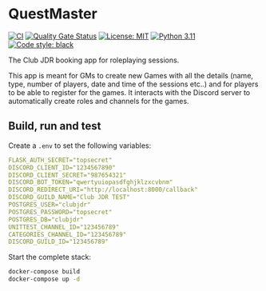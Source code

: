 # QuestMaster

[![CI](https://github.com/Club-JDR/questmaster/actions/workflows/ci.yml/badge.svg?branch=main)](https://github.com/Club-JDR/questmaster/actions/workflows/ci.yml)
[![Quality Gate Status](https://sonarcloud.io/api/project_badges/measure?project=Club-JDR_questmaster&metric=alert_status)](https://sonarcloud.io/dashboard?id=Club-JDR_questmaster)
[![License: MIT](https://img.shields.io/badge/License-MIT-yellow.svg)](https://opensource.org/licenses/MIT)
[![Python 3.11](https://img.shields.io/badge/python-3.11-blue.svg)](https://www.python.org/downloads/)
[![Code style: black](https://img.shields.io/badge/code%20style-black-000000.svg)](https://github.com/ambv/black)

The Club JDR booking app for roleplaying sessions.

This app is meant for GMs to create new Games with all the details (name, type, number of players, date and time of the sessions etc..) and for players to be able to register for the games. It interacts with the Discord server to automatically create roles and channels for the games.

## Build, run and test

Create a `.env` to set the following variables:

```yaml
FLASK_AUTH_SECRET="topsecret"
DISCORD_CLIENT_ID="1234567890"
DISCORD_CLIENT_SECRET="987654321"
DISCORD_BOT_TOKEN="qwertyuiopasdfghjklzxcvbnm"
DISCORD_REDIRECT_URI="http://localhost:8000/callback"
DISCORD_GUILD_NAME="Club JDR TEST"
POSTGRES_USER="clubjdr"
POSTGRES_PASSWORD="topsecret"
POSTGRES_DB="clubjdr"
UNITTEST_CHANNEL_ID="123456789"
CATEGORIES_CHANNEL_ID="123456789"
DISCORD_GUILD_ID="123456789"
```

Start the complete stack:

```sh
docker-compose build
docker-compose up -d
```
